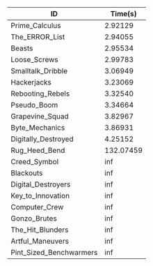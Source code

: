 |ID|Time(s)|
|-|-|
|Prime_Calculus|2.92129|
|The_ERROR_List|2.94055|
|Beasts|2.95534|
|Loose_Screws|2.99783|
|Smalltalk_Dribble|3.06949|
|Hackerjacks|3.23069|
|Rebooting_Rebels|3.32540|
|Pseudo_Boom|3.34664|
|Grapevine_Squad|3.82967|
|Byte_Mechanics|3.86931|
|Digitally_Destroyed|4.25152|
|Rug_Heed_Bend|132.07459|
|Creed_Symbol|inf|
|Blackouts|inf|
|Digital_Destroyers|inf|
|Key_to_Innovation|inf|
|Computer_Crew|inf|
|Gonzo_Brutes|inf|
|The_Hit_Blunders|inf|
|Artful_Maneuvers|inf|
|Pint_Sized_Benchwarmers|inf|
